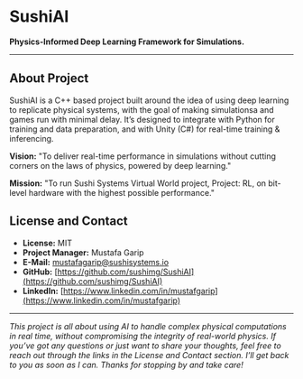 # SushiAI

**Physics-Informed Deep Learning Framework for Simulations.**

---

## About Project

SushiAI is a C++ based project built around the idea of using deep learning to replicate physical systems, with the goal of making simulationsa and games run with minimal delay. It’s designed to integrate with Python for training and data preparation, and with Unity (C#) for real-time training & inferencing.

**Vision:** "To deliver real-time performance in simulations without cutting corners on the laws of physics, powered by deep learning."

**Mission:** "To run Sushi Systems Virtual World project, Project: RL, on bit-level hardware with the highest possible performance."

## License and Contact

* **License:** MIT
* **Project Manager:** Mustafa Garip
* **E-Mail:** [mustafagarip@sushisystems.io](mailto:mustafagarip@sushisystems.io)
* **GitHub:** [https://github.com/sushimg/SushiAI](https://github.com/sushimg/SushiAI)
* **LinkedIn:** [https://www.linkedin.com/in/mustafgarip](https://www.linkedin.com/in/mustafgarip)

---

*This project is all about using AI to handle complex physical computations in real time, without compromising the integrity of real-world physics.
If you’ve got any questions or just want to share your thoughts, feel free to reach out through the links in the License and Contact section. I’ll get back to you as soon as I can. Thanks for stopping by and take care!*
